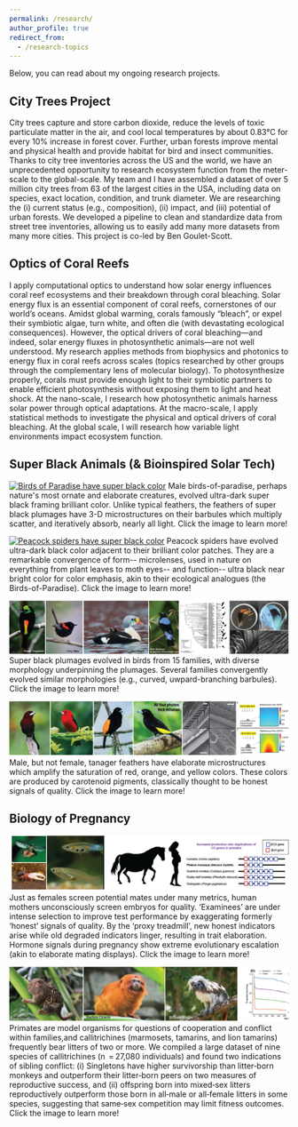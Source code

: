 ```yaml
---
permalink: /research/
author_profile: true
redirect_from:
  - /research-topics
---
```


Below, you can read about my ongoing research projects.

## City Trees Project
City trees capture and store carbon dioxide, reduce the levels of toxic particulate matter in the air, and cool local temperatures by about 0.83°C for every 10% increase in forest cover. Further, urban forests improve mental and physical health and provide habitat for bird and insect communities. Thanks to city tree inventories across the US and the world, we have an unprecedented opportunity to research ecosystem function from the meter-scale to the global-scale. My team and I have assembled a dataset of over 5 million city trees from 63 of the largest cities in the USA, including data on species, exact location, condition, and trunk diameter. We are researching the (i) current status (e.g., composition), (ii) impact, and (iii) potential of urban forests. We developed a pipeline to clean and standardize data from street tree inventories, allowing us to easily add many more datasets from many more cities.
This project is co-led by Ben Goulet-Scott.


## Optics of Coral Reefs
I apply computational optics to understand how solar energy influences coral reef ecosystems and their breakdown through coral bleaching. Solar energy flux is an essential component of coral reefs, cornerstones of our world’s oceans. Amidst global warming, corals famously “bleach”, or expel their symbiotic algae, turn white, and often die (with devastating ecological consequences). However, the optical drivers of coral bleaching—and indeed, solar energy fluxes in photosynthetic animals—are not well understood.
My research applies methods from biophysics and photonics to energy flux in coral reefs across scales (topics researched by other groups through the complementary lens of molecular biology). To photosynthesize properly, corals must provide enough light to their symbiotic partners to enable efficient photosynthesis without exposing them to light and heat shock. At the nano-scale, I research how photosynthetic animals harness solar power through optical adaptations. At the macro-scale, I apply statistical methods to investigate the physical and optical drivers of coral bleaching. At the global scale, I will research how variable light environments impact ecosystem function.


## Super Black Animals (& Bioinspired Solar Tech)
[![Birds of Paradise have super black color](/images/Birds_of_Paradise_Website.png)](https://www.nature.com/articles/s41467-017-02088-w)
Male birds-of-paradise, perhaps nature's most ornate and elaborate creatures, evolved ultra-dark super black framing brilliant color. Unlike typical feathers, the feathers of super black plumages have 3-D microstructures on their barbules which multiply scatter, and iteratively absorb, nearly all light. Click the image to learn more!

[![Peacock spiders have super black color](/images/Peacock_Spiders_Website.png)](https://royalsocietypublishing.org/doi/full/10.1098/rspb.2019.0589)
Peacock spiders have evolved ultra-dark black color adjacent to their brilliant color patches. They are a remarkable convergence of form-- microlenses, used in nature on everything from plant leaves to moth eyes-- and function-- ultra black near bright color for color emphasis, akin to their ecological analogues (the Birds-of-Paradise). Click the image to learn more!

[![Many bird evolved super black color](/images/Convergent_Evolution_Birds_Website.png)](https://jeb.biologists.org/content/222/18/jeb208140)
Super black plumages evolved in birds from 15 families, with diverse morphology underpinning the plumages. Several families convergently evolved similar morphologies (e.g., curved, uwpard-branching barbules). Click the image to learn more!

[![Tanagers have microstructures to enhance pigment](/images/Tanagers_Website.png)](https://www.biorxiv.org/content/10.1101/799783v3)
Male, but not female, tanager feathers have elaborate microstructures which amplify the saturation of red, orange, and yellow colors. These colors are produced by carotenoid pigments, classically thought to be honest signals of quality. Click the image to learn more!

## Biology of Pregnancy
[![Embryo selection and mate choice](/images/SignalsDegrade_Website.png)](https://www.cell.com/trends/ecology-evolution/fulltext/S0169-5347(19)30344-1)
Just as females screen potential mates under many metrics, human mothers unconsciously screen embryos for quality. ‘Examinees’ are under intense selection to improve test performance by exaggerating formerly ‘honest’ signals of quality. By the  ‘proxy treadmill’, new honest indicators arise while old degraded indicators linger, resulting in trait elaboration. Hormone signals during pregnancy show extreme evolutionary escalation (akin to elaborate mating displays). Click the image to learn more!

[![Marmosets](/images/Marmosets_Website.png)](https://onlinelibrary.wiley.com/doi/abs/10.1002/ajp.23038)
Primates are model organisms for questions of cooperation and conflict within families,and callitrichines (marmosets, tamarins, and lion tamarins) frequently bear litters of two or more. We compiled a large dataset of nine species of callitrichines (n  = 27,080 individuals) and found two indications of sibling conflict: (i) Singletons have higher survivorship than litter‐born monkeys and outperform their litter‐born peers on two measures of reproductive success, and (ii) offspring born into mixed‐sex litters reproductively outperform those born in all‐male or all‐female litters in some species, suggesting that same‐sex competition may limit fitness outcomes. Click the image to learn more!




